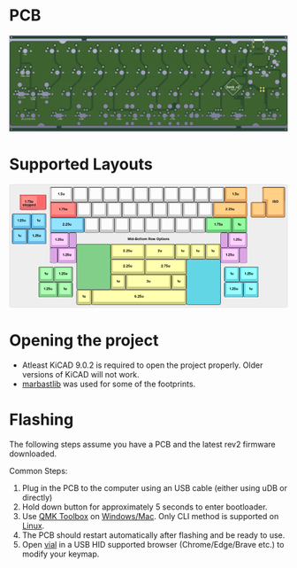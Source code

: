 # PCB
![PCB](https://github.com/arko9699/bonk/blob/main/assets/rev2.png)

# Supported Layouts
![Supported Layouts](https://github.com/arko9699/bonk/blob/main/assets/rev2-layouts.png)

# Opening the project
* Atleast KiCAD 9.0.2 is required to open the project properly. Older versions of KiCAD will not work.
* [marbastlib](https://github.com/ebastler/marbastlib) was used for some of the footprints.

# Flashing
The following steps assume you have a PCB and the latest rev2 firmware downloaded.

Common Steps:
1. Plug in the PCB to the computer using an USB cable (either using uDB or directly)
2. Hold down button for approximately 5 seconds to enter bootloader.
3. Use [QMK Toolbox](https://qmk.fm/toolbox) on [Windows/Mac](https://docs.qmk.fm/newbs_flashing#flashing-your-keyboard-with-qmk-toolbox). Only CLI method is supported on [Linux](https://docs.qmk.fm/flashing#stm32-apm32-dfu).
4. The PCB should restart automatically after flashing and be ready to use.
5. Open [vial](https://vial.rocks/) in a USB HID supported browser (Chrome/Edge/Brave etc.) to modify your keymap.
